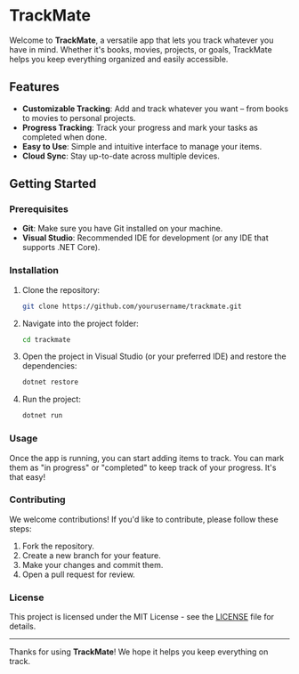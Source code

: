 # TrackMate

Welcome to **TrackMate**, a versatile app that lets you track whatever you have in mind. Whether it's books, movies, projects, or goals, TrackMate helps you keep everything organized and easily accessible.

## Features

- **Customizable Tracking**: Add and track whatever you want – from books to movies to personal projects.
- **Progress Tracking**: Track your progress and mark your tasks as completed when done.
- **Easy to Use**: Simple and intuitive interface to manage your items.
- **Cloud Sync**: Stay up-to-date across multiple devices.

## Getting Started

### Prerequisites

- **Git**: Make sure you have Git installed on your machine.
- **Visual Studio**: Recommended IDE for development (or any IDE that supports .NET Core).

### Installation

1. Clone the repository:

    ```bash
    git clone https://github.com/yourusername/trackmate.git
    ```

2. Navigate into the project folder:

    ```bash
    cd trackmate
    ```

3. Open the project in Visual Studio (or your preferred IDE) and restore the dependencies:

    ```bash
    dotnet restore
    ```

4. Run the project:

    ```bash
    dotnet run
    ```

### Usage

Once the app is running, you can start adding items to track. You can mark them as "in progress" or "completed" to keep track of your progress. It's that easy!

### Contributing

We welcome contributions! If you'd like to contribute, please follow these steps:

1. Fork the repository.
2. Create a new branch for your feature.
3. Make your changes and commit them.
4. Open a pull request for review.

### License

This project is licensed under the MIT License - see the [LICENSE](LICENSE) file for details.

---

Thanks for using **TrackMate**! We hope it helps you keep everything on track.
